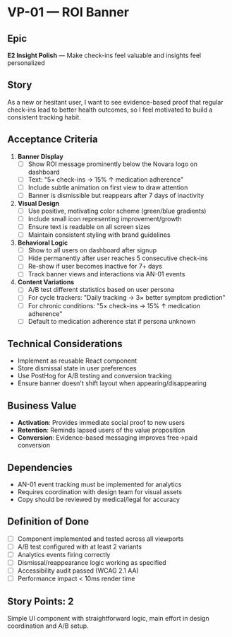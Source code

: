 # VP-01 — ROI Banner

## Epic
**E2 Insight Polish** — Make check-ins feel valuable and insights feel personalized

## Story
As a new or hesitant user, I want to see evidence-based proof that regular check-ins lead to better health outcomes, so I feel motivated to build a consistent tracking habit.

## Acceptance Criteria
1. **Banner Display**
   - [ ] Show ROI message prominently below the Novara logo on dashboard
   - [ ] Text: "5× check-ins → 15% ↑ medication adherence"
   - [ ] Include subtle animation on first view to draw attention
   - [ ] Banner is dismissible but reappears after 7 days of inactivity

2. **Visual Design**
   - [ ] Use positive, motivating color scheme (green/blue gradients)
   - [ ] Include small icon representing improvement/growth
   - [ ] Ensure text is readable on all screen sizes
   - [ ] Maintain consistent styling with brand guidelines

3. **Behavioral Logic**
   - [ ] Show to all users on dashboard after signup
   - [ ] Hide permanently after user reaches 5 consecutive check-ins
   - [ ] Re-show if user becomes inactive for 7+ days
   - [ ] Track banner views and interactions via AN-01 events

4. **Content Variations**
   - [ ] A/B test different statistics based on user persona
   - [ ] For cycle trackers: "Daily tracking → 3× better symptom prediction"
   - [ ] For chronic conditions: "5× check-ins → 15% ↑ medication adherence"
   - [ ] Default to medication adherence stat if persona unknown

## Technical Considerations
- Implement as reusable React component
- Store dismissal state in user preferences
- Use PostHog for A/B testing and conversion tracking
- Ensure banner doesn't shift layout when appearing/disappearing

## Business Value
- **Activation**: Provides immediate social proof to new users
- **Retention**: Reminds lapsed users of the value proposition
- **Conversion**: Evidence-based messaging improves free→paid conversion

## Dependencies
- AN-01 event tracking must be implemented for analytics
- Requires coordination with design team for visual assets
- Copy should be reviewed by medical/legal for accuracy

## Definition of Done
- [ ] Component implemented and tested across all viewports
- [ ] A/B test configured with at least 2 variants
- [ ] Analytics events firing correctly
- [ ] Dismissal/reappearance logic working as specified
- [ ] Accessibility audit passed (WCAG 2.1 AA)
- [ ] Performance impact < 10ms render time

## Story Points: 2
Simple UI component with straightforward logic, main effort in design coordination and A/B setup.